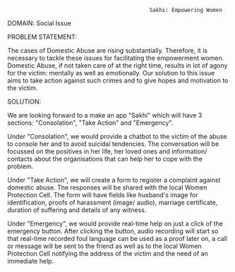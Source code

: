                                                  Sakhi: Empowering Women
 
DOMAIN: Social Issue

PROBLEM STATEMENT: 

The cases of Domestic Abuse are rising substantially. Therefore, it is necessary to tackle these issues for facilitating the empowerment women. Domestic Abuse, if not taken care of at the right time, results in lot of agony for the victim: mentally as well as emotionally. 
Our solution to this issue aims to take action against such crimes and to give hopes and motivation to the victim. 

SOLUTION:

We are looking forward to a make an app "Sakhi" which will have 3 sections: "Consolation", "Take Action" and "Emergency". 

Under "Consolation", we would provide a chatbot to the victim of the abuse to console her and to avoid suicidal tendencies. The conversation will be focussed on the positives in her life, her loved ones and information/ contacts about the organisations that can help her to cope with the problem.

Under "Take Action", we will create a form to register a complaint against domestic abuse. The responses will be shared with the local Women Protection Cell. The form will have fields like husband's image for identification, proofs of harassment (image/ audio), marriage certificate, duration of suffering and details of any witness.

Under "Emergency", we would provide real-time help on just a click of the emergency button. After clicking the button, audio recording will start so that real-time recorded foul language can be used as a proof later on, a call or message will be sent to the friend as well as to the local Women Protection Cell notifying the address of the victim and the need of an immediate help.
